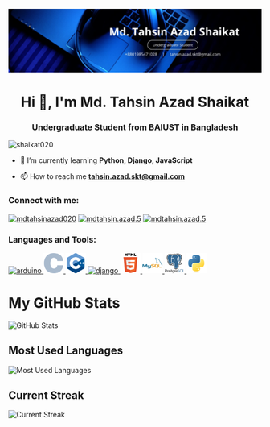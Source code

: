 ![logo](https://github.com/shaikat020/shaikat020/blob/main/logo.jpeg) 
<h1 align="center">Hi 👋, I'm Md. Tahsin Azad Shaikat</h1>
<h3 align="center">Undergraduate Student from BAIUST in Bangladesh</h3>

<p align="left"> <img src="https://komarev.com/ghpvc/?username=shaikat020&label=Profile%20views&color=0e75b6&style=flat" alt="shaikat020" /> </p>



- 🌱 I’m currently learning **Python, Django, JavaScript**

- 📫 How to reach me **tahsin.azad.skt@gmail.com**

<h3 align="left">Connect with me:</h3>
<p align="left">
<a href="https://linkedin.com/in/mdtahsinazad020" target="_blank"><img align="center" src="https://raw.githubusercontent.com/rahuldkjain/github-profile-readme-generator/master/src/images/icons/Social/linked-in-alt.svg" alt="mdtahsinazad020" height="30" width="40" /></a>
<a href="https://fb.com/mdtahsin.azad.5" target="_blank"><img align="center" src="https://raw.githubusercontent.com/rahuldkjain/github-profile-readme-generator/master/src/images/icons/Social/facebook.svg" alt="mdtahsin.azad.5" height="30" width="40" /></a>
<a href="https://instagram.com/mdtahsin.azad.5" target="_blank"><img align="center" src="https://raw.githubusercontent.com/rahuldkjain/github-profile-readme-generator/master/src/images/icons/Social/instagram.svg" alt="mdtahsin.azad.5" height="30" width="40" /></a>
</p>

<h3 align="left">Languages and Tools:</h3>
<p align="left"> <a href="https://www.arduino.cc/" target="_blank" rel="noreferrer"> <img src="https://cdn.worldvectorlogo.com/logos/arduino-1.svg" alt="arduino" width="40" height="40"/> </a> <a href="https://www.cprogramming.com/" target="_blank" rel="noreferrer"> <img src="https://raw.githubusercontent.com/devicons/devicon/master/icons/c/c-original.svg" alt="c" width="40" height="40"/> </a> <a href="https://www.w3schools.com/cpp/" target="_blank" rel="noreferrer"> <img src="https://raw.githubusercontent.com/devicons/devicon/master/icons/cplusplus/cplusplus-original.svg" alt="cplusplus" width="40" height="40"/> </a> <a href="https://www.djangoproject.com/" target="_blank" rel="noreferrer"> <img src="https://cdn.worldvectorlogo.com/logos/django.svg" alt="django" width="40" height="40"/> </a> <a href="https://www.w3.org/html/" target="_blank" rel="noreferrer"> <img src="https://raw.githubusercontent.com/devicons/devicon/master/icons/html5/html5-original-wordmark.svg" alt="html5" width="40" height="40"/> </a> <a href="https://www.mysql.com/" target="_blank" rel="noreferrer"> <img src="https://raw.githubusercontent.com/devicons/devicon/master/icons/mysql/mysql-original-wordmark.svg" alt="mysql" width="40" height="40"/> </a> <a href="https://www.postgresql.org" target="_blank" rel="noreferrer"> <img src="https://raw.githubusercontent.com/devicons/devicon/master/icons/postgresql/postgresql-original-wordmark.svg" alt="postgresql" width="40" height="40"/> </a> <a href="https://www.python.org" target="_blank" rel="noreferrer"> <img src="https://raw.githubusercontent.com/devicons/devicon/master/icons/python/python-original.svg" alt="python" width="40" height="40"/> </a> </p>

# My GitHub Stats  

<p align="left">
  <picture>
    <source media="(prefers-color-scheme: dark)" srcset="https://github-readme-stats.vercel.app/api?username=shaikat020&show_icons=true&theme=tokyonight&icon_color=FFD43B">
    <source media="(prefers-color-scheme: light)" srcset="https://github-readme-stats.vercel.app/api?username=shaikat020&show_icons=true&theme=light&icon_color=FFD43B&text_color=4B4B4B&bg_color=F8F9FA">
    <img src="https://github-readme-stats.vercel.app/api?username=shaikat020&show_icons=true&theme=light&icon_color=FFD43B&text_color=4B4B4B&bg_color=F8F9FA" 
         alt="GitHub Stats">
  </picture>
</p>


## Most Used Languages  
<p align="left">
  <picture>
    <!-- Dark mode: tokyonight -->
    <source media="(prefers-color-scheme: dark)" srcset="https://github-readme-stats.vercel.app/api/top-langs/?username=shaikat020&layout=compact&theme=tokyonight">
    <source media="(prefers-color-scheme: light)" srcset="https://github-readme-stats.vercel.app/api/top-langs/?username=shaikat020&layout=compact&theme=light&bg_color=F8F9FA&text_color=4B4B4B&title_color=333333">
    <img src="https://github-readme-stats.vercel.app/api/top-langs/?username=shaikat020&layout=compact&theme=light&bg_color=F8F9FA&text_color=4B4B4B&title_color=333333" 
         alt="Most Used Languages">
  </picture>
</p>

## Current Streak
<p align="left">
  <picture>
    <!-- Dark mode -->
    <source media="(prefers-color-scheme: dark)" srcset="https://github-readme-streak-stats.herokuapp.com/?user=shaikat020&theme=tokyonight">
    <!-- Light mode -->
    <source media="(prefers-color-scheme: light)" srcset="https://github-readme-streak-stats.herokuapp.com/?user=shaikat020&heme=light&bg_color=F8F9FA&text_color=4B4B4B&title_color=333333">
    <!-- Fallback for environments that don't support prefers-color-scheme -->
    <img src="https://github-readme-streak-stats.herokuapp.com/?user=shaikat020&heme=light&bg_color=F8F9FA&text_color=4B4B4B&title_color=333333" alt="Current Streak" />
  </picture>
</p>


